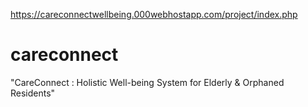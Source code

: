 https://careconnectwellbeing.000webhostapp.com/project/index.php
# careconnect
"CareConnect : Holistic Well-being System for Elderly &amp; Orphaned Residents"
